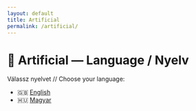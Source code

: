 ```yaml
---
layout: default
title: Artificial
permalink: /artificial/
---
```



# 🧠 Artificial — Language / Nyelv

Válassz nyelvet // Choose your language:

- 🇬🇧 [English](./en/)
- 🇭🇺 [Magyar](./hu/)
